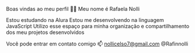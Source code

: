 Boas vindas ao meu perfil 💙💙
Meu nome é Rafaela Nolli

Estou estudando na Alura
Estou me desenvolvendo na linguagem JavaScript
Utilizo esse espaço para minha organização e compartilhamento dos meu projetos desenvolvidos

Você pode entrar em contato comigo 📫
nollicelso7@gmail.com
@Rafinnolli
